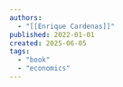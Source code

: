 ```yaml
---
authors:
  - "[[Enrique Cardenas]]"
published: 2022-01-01
created: 2025-06-05
tags:
  - "book"
  - "economics"
---
```

